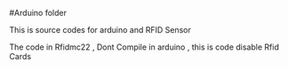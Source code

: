 #Arduino folder 

This is source codes for arduino and RFID Sensor 

The code in Rfidmc22 , Dont Compile in arduino , this is code disable Rfid Cards